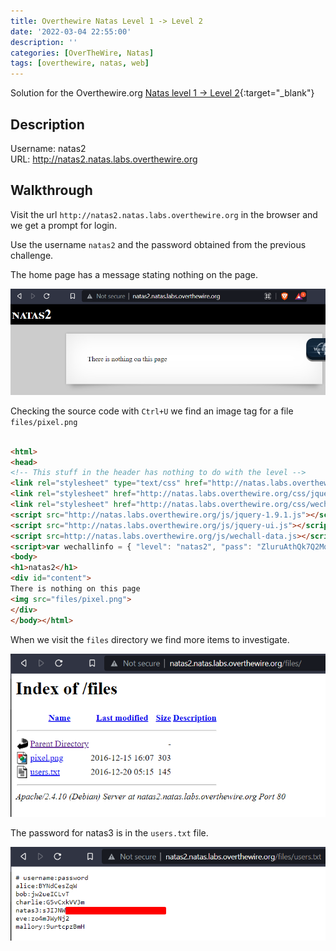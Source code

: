 ```yaml
---
title: Overthewire Natas Level 1 -> Level 2
date: '2022-03-04 22:55:00'
description: ''
categories: [OverTheWire, Natas]
tags: [overthewire, natas, web]
---
```


Solution for the Overthewire.org [Natas level 1 -> Level 2](https://overthewire.org/wargames/natas/natas2.html){:target="\_blank"}

## Description  

Username: natas2  
URL:      <http://natas2.natas.labs.overthewire.org>

## Walkthrough

Visit the url `http://natas2.natas.labs.overthewire.org` in the browser and we get a prompt for login.

Use the username `natas2` and the password obtained from the previous challenge.

The home page has a message stating nothing on the page.

![natas2 home page](/assets/img/overthewire/natas/natas2_home_page.png)

Checking the source code with `Ctrl+U` we find an image tag for a file `files/pixel.png`

```html

<html>
<head>
<!-- This stuff in the header has nothing to do with the level -->
<link rel="stylesheet" type="text/css" href="http://natas.labs.overthewire.org/css/level.css">
<link rel="stylesheet" href="http://natas.labs.overthewire.org/css/jquery-ui.css" />
<link rel="stylesheet" href="http://natas.labs.overthewire.org/css/wechall.css" />
<script src="http://natas.labs.overthewire.org/js/jquery-1.9.1.js"></script>
<script src="http://natas.labs.overthewire.org/js/jquery-ui.js"></script>
<script src=http://natas.labs.overthewire.org/js/wechall-data.js></script><script src="http://natas.labs.overthewire.org/js/wechall.js"></script>
<script>var wechallinfo = { "level": "natas2", "pass": "ZluruAthQk7Q2MqmDeTiUij2ZvWy2mBi" };</script></head>
<body>
<h1>natas2</h1>
<div id="content">
There is nothing on this page
<img src="files/pixel.png">
</div>
</body></html>
```

When we visit the `files` directory we find more items to investigate.

![natas2 directory list](/assets/img/overthewire/natas/natas2_files_directory.png)

The password for natas3 is in the `users.txt` file.

![natas2 users.txt](/assets/img/overthewire/natas/natas2_users_txt.png)

